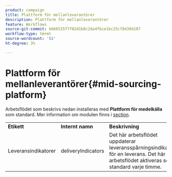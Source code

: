```yaml
---
product: campaign
title: Plattform för mellanleverantörer
description: Plattform för mellanleverantörer
feature: Workflows
source-git-commit: b666535f7f82d1b8c2da4fbce1bc25cf8d39d187
workflow-type: tm+mt
source-wordcount: '52'
ht-degree: 3%

---
```



# Plattform för mellanleverantörer{#mid-sourcing-platform}



Arbetsflödet som beskrivs nedan installeras med **Plattform för medelkälla** som standard. Mer information om modulen finns i [section](../../installation/using/mid-sourcing-deployment.md).

<table> 
 <tbody> 
  <tr> 
   <td> <strong>Etikett</strong><br /> </td> 
   <td> <strong>Internt namn</strong><br /> </td> 
   <td> <strong>Beskrivning</strong><br /> </td> 
  </tr> 
  <tr> 
   <td> <span class="uicontrol">Leveransindikatorer</span> <br /> </td> 
   <td> <span class="uicontrol">deliveryIndicators</span> <br /> </td> 
   <td> Det här arbetsflödet uppdaterar leveransspårningsindikatorer för en leverans. Det här arbetsflödet aktiveras som standard varje timme.<br /> </td> 
  </tr> 
 </tbody> 
</table>

